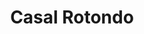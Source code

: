 ---
title: Casal Rotondo

mediaPath: /videos/cr_02_cl-1080p.mp4
mediaPosition:  [296940.25140633545,4632826.750343467,140.72027158246507]
mediaRotation:  [0.380689948779622,-0.6420036086179064,-0.5724393453931962,0.33944031178627554]
mediaScale: 1
cameraFOV: 35

cameraPosition:  [296937.11333090236,4632828.466007063,140.3091985942873]
cameraTarget:  [296939.2721188875,4632827.28574418,140.59198957455848]

animationEntry: 
---